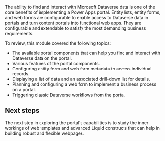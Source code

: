 The ability to find and interact with Microsoft Dataverse data is one of the core benefits of implementing a Power Apps portal. Entity lists, entity forms, and web forms are configurable to enable access to Dataverse data in portals and turn content portals into functional web apps. They are configurable and extendable to satisfy the most demanding business requirements.

To review, this module covered the following topics:

* The available portal components that can help you find and interact with Dataverse data on the portal.
* Various features of the portal components.
* Configuring entity form and web form metadata to access individual records.
* Displaying a list of data and an associated drill-down list for details.
* Planning and configuring a web form to implement a business process on a portal.
* Triggering classic Dataverse workflows from the portal.

## Next steps

The next step in exploring the portal's capabilities is to study the inner workings of web templates and advanced Liquid constructs that can help in building robust and flexible webpages.
